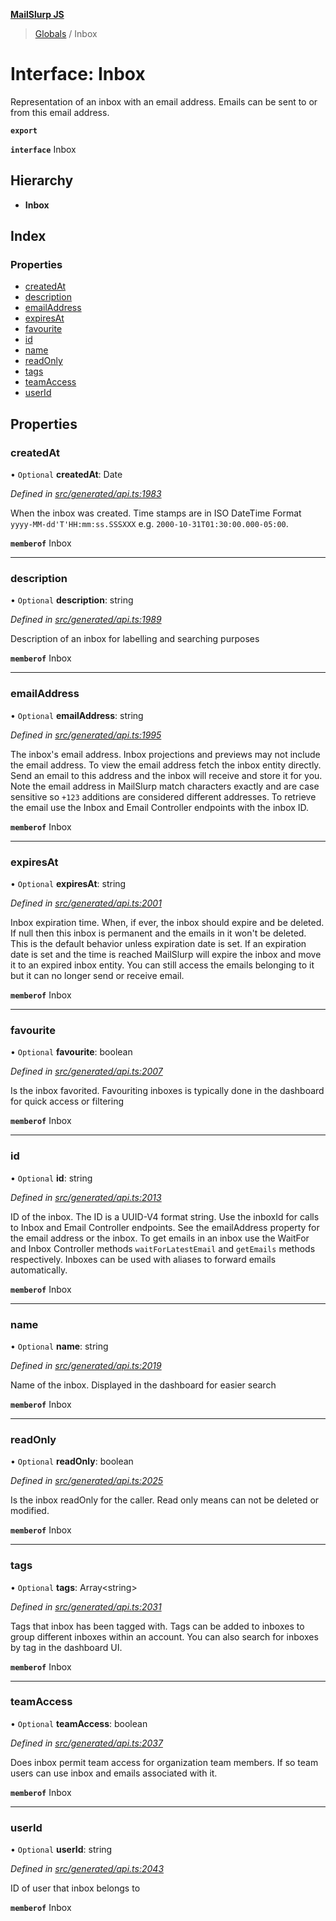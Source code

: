 **[MailSlurp JS](../README.md)**

> [Globals](../README.md) / Inbox

# Interface: Inbox

Representation of an inbox with an email address. Emails can be sent to or from this email address.

**`export`** 

**`interface`** Inbox

## Hierarchy

* **Inbox**

## Index

### Properties

* [createdAt](inbox.md#createdat)
* [description](inbox.md#description)
* [emailAddress](inbox.md#emailaddress)
* [expiresAt](inbox.md#expiresat)
* [favourite](inbox.md#favourite)
* [id](inbox.md#id)
* [name](inbox.md#name)
* [readOnly](inbox.md#readonly)
* [tags](inbox.md#tags)
* [teamAccess](inbox.md#teamaccess)
* [userId](inbox.md#userid)

## Properties

### createdAt

• `Optional` **createdAt**: Date

*Defined in [src/generated/api.ts:1983](https://github.com/mailslurp/mailslurp-client/blob/aab6cee/src/generated/api.ts#L1983)*

When the inbox was created. Time stamps are in ISO DateTime Format `yyyy-MM-dd'T'HH:mm:ss.SSSXXX` e.g. `2000-10-31T01:30:00.000-05:00`.

**`memberof`** Inbox

___

### description

• `Optional` **description**: string

*Defined in [src/generated/api.ts:1989](https://github.com/mailslurp/mailslurp-client/blob/aab6cee/src/generated/api.ts#L1989)*

Description of an inbox for labelling and searching purposes

**`memberof`** Inbox

___

### emailAddress

• `Optional` **emailAddress**: string

*Defined in [src/generated/api.ts:1995](https://github.com/mailslurp/mailslurp-client/blob/aab6cee/src/generated/api.ts#L1995)*

The inbox's email address. Inbox projections and previews may not include the email address. To view the email address fetch the inbox entity directly. Send an email to this address and the inbox will receive and store it for you. Note the email address in MailSlurp match characters exactly and are case sensitive so `+123` additions are considered different addresses. To retrieve the email use the Inbox and Email Controller endpoints with the inbox ID.

**`memberof`** Inbox

___

### expiresAt

• `Optional` **expiresAt**: string

*Defined in [src/generated/api.ts:2001](https://github.com/mailslurp/mailslurp-client/blob/aab6cee/src/generated/api.ts#L2001)*

Inbox expiration time. When, if ever, the inbox should expire and be deleted. If null then this inbox is permanent and the emails in it won't be deleted. This is the default behavior unless expiration date is set. If an expiration date is set and the time is reached MailSlurp will expire the inbox and move it to an expired inbox entity. You can still access the emails belonging to it but it can no longer send or receive email.

**`memberof`** Inbox

___

### favourite

• `Optional` **favourite**: boolean

*Defined in [src/generated/api.ts:2007](https://github.com/mailslurp/mailslurp-client/blob/aab6cee/src/generated/api.ts#L2007)*

Is the inbox favorited. Favouriting inboxes is typically done in the dashboard for quick access or filtering

**`memberof`** Inbox

___

### id

• `Optional` **id**: string

*Defined in [src/generated/api.ts:2013](https://github.com/mailslurp/mailslurp-client/blob/aab6cee/src/generated/api.ts#L2013)*

ID of the inbox. The ID is a UUID-V4 format string. Use the inboxId for calls to Inbox and Email Controller endpoints. See the emailAddress property for the email address or the inbox. To get emails in an inbox use the WaitFor and Inbox Controller methods `waitForLatestEmail` and `getEmails` methods respectively. Inboxes can be used with aliases to forward emails automatically.

**`memberof`** Inbox

___

### name

• `Optional` **name**: string

*Defined in [src/generated/api.ts:2019](https://github.com/mailslurp/mailslurp-client/blob/aab6cee/src/generated/api.ts#L2019)*

Name of the inbox. Displayed in the dashboard for easier search

**`memberof`** Inbox

___

### readOnly

• `Optional` **readOnly**: boolean

*Defined in [src/generated/api.ts:2025](https://github.com/mailslurp/mailslurp-client/blob/aab6cee/src/generated/api.ts#L2025)*

Is the inbox readOnly for the caller. Read only means can not be deleted or modified.

**`memberof`** Inbox

___

### tags

• `Optional` **tags**: Array\<string>

*Defined in [src/generated/api.ts:2031](https://github.com/mailslurp/mailslurp-client/blob/aab6cee/src/generated/api.ts#L2031)*

Tags that inbox has been tagged with. Tags can be added to inboxes to group different inboxes within an account. You can also search for inboxes by tag in the dashboard UI.

**`memberof`** Inbox

___

### teamAccess

• `Optional` **teamAccess**: boolean

*Defined in [src/generated/api.ts:2037](https://github.com/mailslurp/mailslurp-client/blob/aab6cee/src/generated/api.ts#L2037)*

Does inbox permit team access for organization team members. If so team users can use inbox and emails associated with it.

**`memberof`** Inbox

___

### userId

• `Optional` **userId**: string

*Defined in [src/generated/api.ts:2043](https://github.com/mailslurp/mailslurp-client/blob/aab6cee/src/generated/api.ts#L2043)*

ID of user that inbox belongs to

**`memberof`** Inbox
